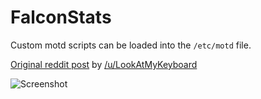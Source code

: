 # FalconStats

Custom motd scripts can be loaded into the ```/etc/motd``` file.

[Original reddit post](https://www.reddit.com/r/unixporn/comments/8gwcti/motd_ubuntu_server_1804_lts_my_motd_scripts_for/)
by [/u/LookAtMyKeyboard](https://www.reddit.com/user/LookAtMyKeyboard)

![Screenshot](https://i.redditmedia.com/fY2OLAVF0JOr6KxxZAraWcmhPMugiw7N9WT6NuO5ukY.png?raw=true "Screenshot")
